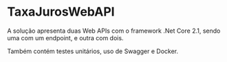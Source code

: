 # TaxaJurosWebAPI

A solução apresenta duas Web APIs com o framework .Net Core 2.1,
sendo uma com um endpoint, e outra com dois.

Também contém testes unitários, uso de Swagger e Docker.

